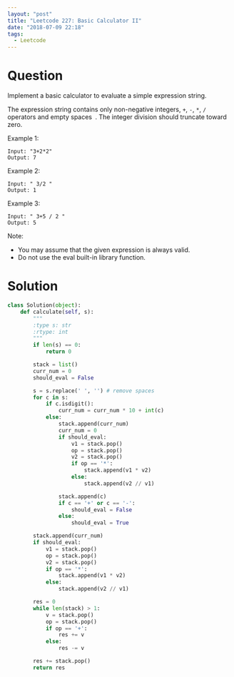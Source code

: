 ```yaml
---
layout: "post"
title: "Leetcode 227: Basic Calculator II"
date: "2018-07-09 22:18"
tags:
  - Leetcode
---
```


# Question
Implement a basic calculator to evaluate a simple expression string.

The expression string contains only non-negative integers, `+`, `-`, `*`, `/` operators and empty spaces` `. The integer division should truncate toward zero.

Example 1:

```
Input: "3+2*2"
Output: 7
```

Example 2:
```
Input: " 3/2 "
Output: 1
```

Example 3:
```
Input: " 3+5 / 2 "
Output: 5
```

Note:

* You may assume that the given expression is always valid.
* Do not use the eval built-in library function.

# Solution
```python
class Solution(object):
    def calculate(self, s):
        """
        :type s: str
        :rtype: int
        """
        if len(s) == 0:
            return 0

        stack = list()
        curr_num = 0
        should_eval = False

        s = s.replace(' ', '') # remove spaces
        for c in s:
            if c.isdigit():
                curr_num = curr_num * 10 + int(c)
            else:
                stack.append(curr_num)
                curr_num = 0
                if should_eval:
                    v1 = stack.pop()
                    op = stack.pop()
                    v2 = stack.pop()
                    if op == '*':
                        stack.append(v1 * v2)
                    else:
                        stack.append(v2 // v1)

                stack.append(c)
                if c == '+' or c == '-':
                    should_eval = False
                else:
                    should_eval = True

        stack.append(curr_num)
        if should_eval:
            v1 = stack.pop()
            op = stack.pop()
            v2 = stack.pop()
            if op == '*':
                stack.append(v1 * v2)
            else:
                stack.append(v2 // v1)

        res = 0
        while len(stack) > 1:
            v = stack.pop()
            op = stack.pop()
            if op == '+':
                res += v
            else:
                res -= v

        res += stack.pop()
        return res

```
